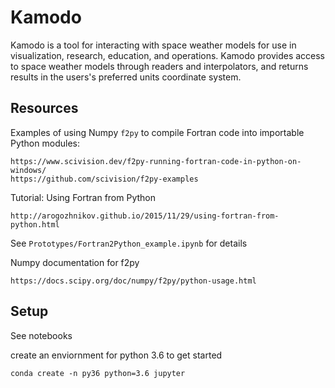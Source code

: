 # Kamodo

Kamodo is a tool for interacting with space weather models for use in visualization, research, education, and operations. Kamodo provides access to space weather models through readers and interpolators, and returns results in the users's preferred units coordinate system.

## Resources

Examples of using Numpy `f2py` to compile Fortran code into importable Python modules:

    https://www.scivision.dev/f2py-running-fortran-code-in-python-on-windows/
    https://github.com/scivision/f2py-examples

Tutorial: Using Fortran from Python

    http://arogozhnikov.github.io/2015/11/29/using-fortran-from-python.html

See ```Prototypes/Fortran2Python_example.ipynb``` for details

Numpy documentation for f2py

    https://docs.scipy.org/doc/numpy/f2py/python-usage.html

## Setup

See notebooks

create an enviornment for python 3.6 to get started

    conda create -n py36 python=3.6 jupyter
